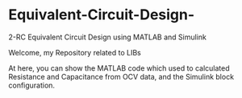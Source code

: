 # Equivalent-Circuit-Design-
2-RC Equivalent Circuit Design using MATLAB and Simulink


Welcome, my Repository related to LIBs

At here, you can show the MATLAB code which used to calculated Resistance and Capacitance from OCV data, and the Simulink block configuration.
